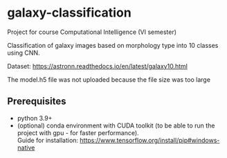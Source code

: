 # galaxy-classification
Project for course Computational Intelligence (VI semester)

Classification of galaxy images based on morphology type into 10 classes using CNN.

Dataset: https://astronn.readthedocs.io/en/latest/galaxy10.html

The model.h5 file was not uploaded because the file size was too large

## Prerequisites
- python 3.9+
- (optional) conda environment with CUDA toolkit (to be able to run the project with gpu - for faster performance). <br> Guide for installation:  https://www.tensorflow.org/install/pip#windows-native



